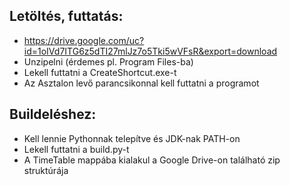 ## Letöltés, futtatás:
  - https://drive.google.com/uc?id=1oIVd7ITG6z5dTI27mlJz7o5Tki5wVFsR&export=download
  - Unzipelni (érdemes pl. Program Files-ba)
  - Lekell futtatni a CreateShortcut.exe-t
  - Az Asztalon levő parancsikonnal kell futtatni a programot

## Buildeléshez: 
  - Kell lennie Pythonnak telepítve és JDK-nak PATH-on
  - Lekell futtatni a build.py-t
  - A TimeTable mappába kialakul a Google Drive-on található zip struktúrája